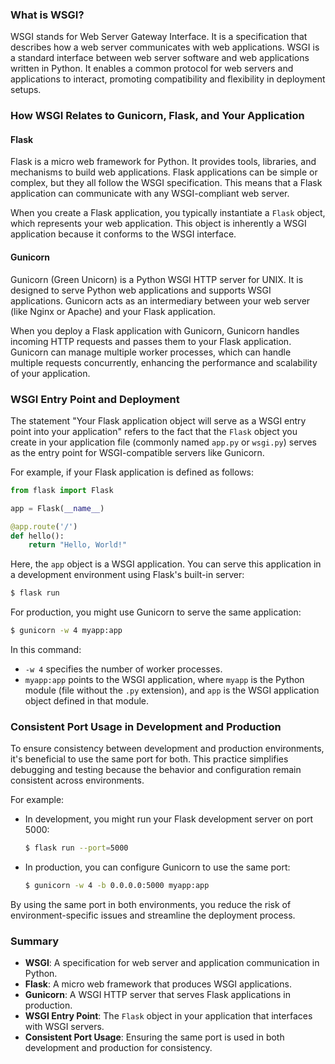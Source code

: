 ### What is WSGI?

WSGI stands for Web Server Gateway Interface. It is a specification that describes how a web server communicates with web applications. WSGI is a standard interface between web server software and web applications written in Python. It enables a common protocol for web servers and applications to interact, promoting compatibility and flexibility in deployment setups.

### How WSGI Relates to Gunicorn, Flask, and Your Application

#### Flask
Flask is a micro web framework for Python. It provides tools, libraries, and mechanisms to build web applications. Flask applications can be simple or complex, but they all follow the WSGI specification. This means that a Flask application can communicate with any WSGI-compliant web server.

When you create a Flask application, you typically instantiate a `Flask` object, which represents your web application. This object is inherently a WSGI application because it conforms to the WSGI interface.

#### Gunicorn
Gunicorn (Green Unicorn) is a Python WSGI HTTP server for UNIX. It is designed to serve Python web applications and supports WSGI applications. Gunicorn acts as an intermediary between your web server (like Nginx or Apache) and your Flask application.

When you deploy a Flask application with Gunicorn, Gunicorn handles incoming HTTP requests and passes them to your Flask application. Gunicorn can manage multiple worker processes, which can handle multiple requests concurrently, enhancing the performance and scalability of your application.

### WSGI Entry Point and Deployment
The statement "Your Flask application object will serve as a WSGI entry point into your application" refers to the fact that the `Flask` object you create in your application file (commonly named `app.py` or `wsgi.py`) serves as the entry point for WSGI-compatible servers like Gunicorn.

For example, if your Flask application is defined as follows:
```python
from flask import Flask

app = Flask(__name__)

@app.route('/')
def hello():
    return "Hello, World!"
```

Here, the `app` object is a WSGI application. You can serve this application in a development environment using Flask's built-in server:
```bash
$ flask run
```

For production, you might use Gunicorn to serve the same application:
```bash
$ gunicorn -w 4 myapp:app
```
In this command:
- `-w 4` specifies the number of worker processes.
- `myapp:app` points to the WSGI application, where `myapp` is the Python module (file without the `.py` extension), and `app` is the WSGI application object defined in that module.

### Consistent Port Usage in Development and Production
To ensure consistency between development and production environments, it's beneficial to use the same port for both. This practice simplifies debugging and testing because the behavior and configuration remain consistent across environments.

For example:
- In development, you might run your Flask development server on port 5000:
  ```bash
  $ flask run --port=5000
  ```
- In production, you can configure Gunicorn to use the same port:
  ```bash
  $ gunicorn -w 4 -b 0.0.0.0:5000 myapp:app
  ```

By using the same port in both environments, you reduce the risk of environment-specific issues and streamline the deployment process.

### Summary
- **WSGI**: A specification for web server and application communication in Python.
- **Flask**: A micro web framework that produces WSGI applications.
- **Gunicorn**: A WSGI HTTP server that serves Flask applications in production.
- **WSGI Entry Point**: The `Flask` object in your application that interfaces with WSGI servers.
- **Consistent Port Usage**: Ensuring the same port is used in both development and production for consistency.

